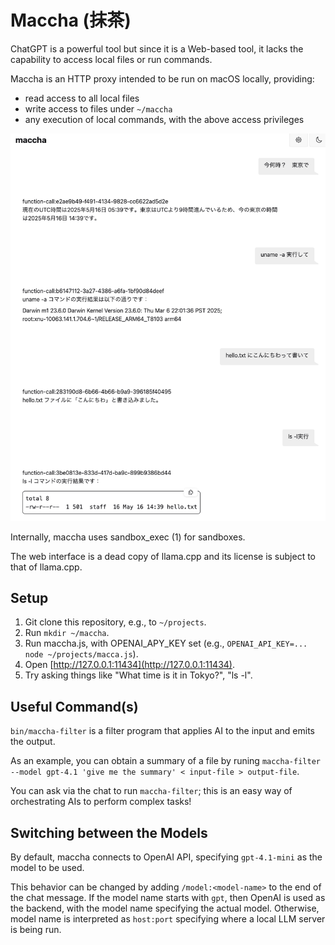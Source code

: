 Maccha (抹茶)
===

ChatGPT is a powerful tool but since it is a Web-based tool, it lacks the capability to access local files or run commands.

Maccha is an HTTP proxy intended to be run on macOS locally, providing:

* read access to all local files
* write access to files under `~/maccha`
* any execution of local commands, with the above access privileges

![screenshot](https://raw.githubusercontent.com/kazuho/maccha/230463d97947fa8b051bd02f7ad2bbded1aa8ff4/doc/assets/screenshot.png)

Internally, maccha uses sandbox_exec (1) for sandboxes.

The web interface is a dead copy of llama.cpp and its license is subject to that of llama.cpp.

Setup
---

1. Git clone this repository, e.g., to `~/projects`.
2. Run `mkdir ~/maccha`.
3. Run maccha.js, with OPENAI_APY_KEY set (e.g., `OPENAI_API_KEY=... node ~/projects/macca.js`).
4. Open [http://127.0.0.1:11434](http://127.0.0.1:11434).
5. Try asking things like "What time is it in Tokyo?", "ls -l".

Useful Command(s)
---

`bin/maccha-filter` is a filter program that applies AI to the input and emits the output.

As an example, you can obtain a summary of a file by runing `maccha-filter --model gpt-4.1 'give me the summary' < input-file > output-file`.

You can ask via the chat to run `maccha-filter`; this is an easy way of orchestrating AIs to perform complex tasks!

Switching between the Models
---

By default, maccha connects to OpenAI API, specifying `gpt-4.1-mini` as the model to be used.

This behavior can be changed by adding `/model:<model-name>` to the end of the chat message.
If the model name starts with `gpt`, then OpenAI is used as the backend, with the model name specifying the actual model.
Otherwise, model name is interpreted as `host:port` specifying where a local LLM server is being run.
